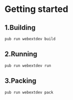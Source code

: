 # Getting started
## 1.Building
```
pub run webextdev build
```

## 2.Running
```
pub run webextdev run
```

## 3.Packing
```
pub run webextdev pack
```

